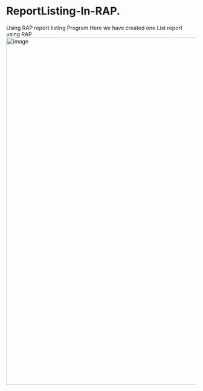 # ReportListing-In-RAP.
Using RAP report listing Program
Here we have created one List report using RAP
<img width="921" alt="image" src="https://github.com/user-attachments/assets/4330d458-c118-42c5-92a3-f80ab0674a49" />
